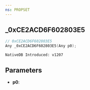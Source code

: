 ```yaml
---
ns: PROPSET
---
```

## _0xCE2ACD6F602803E5

```c
// 0xCE2ACD6F602803E5
Any _0xCE2ACD6F602803E5(Any p0);
```

```
NativeDB Introduced: v1207
```

## Parameters
* **p0**:
